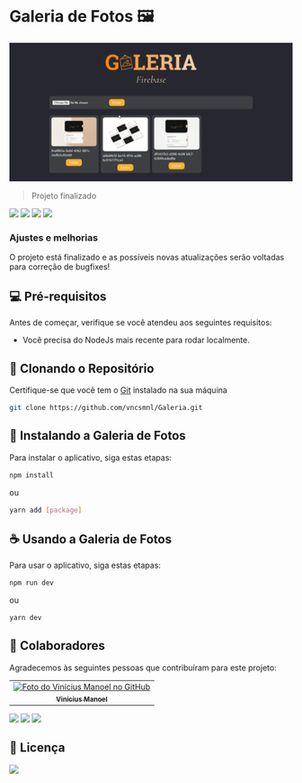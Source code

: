 # Galeria de Fotos 🖼️

![Imagem do Projeto](/public/Animation.gif "Title")

> Projeto finalizado

<img src="https://img.shields.io/badge/TypeScript-007ACC?style=for-the-badge&logo=typescript&logoColor=white"> <img src="https://img.shields.io/badge/Node.js-43853D?style=for-the-badge&logo=node.js&logoColor=white"> <img src="https://img.shields.io/badge/React-20232A?style=for-the-badge&logo=react&logoColor=61DAFB"> <img src="https://img.shields.io/badge/styled--components-DB7093?style=for-the-badge&logo=styled-components&logoColor=white">

### Ajustes e melhorias

O projeto está finalizado e as possíveis novas atualizações serão voltadas para correção de bugfixes!

## 💻 Pré-requisitos

Antes de começar, verifique se você atendeu aos seguintes requisitos:

- Você precisa do NodeJs mais recente para rodar localmente.

## 💾 Clonando o Repositório

Certifique-se que você tem o [Git](https://git-scm.com/) instalado na sua máquina

```bash
git clone https://github.com/vncsmnl/Galeria.git
```

## 🚀 Instalando a Galeria de Fotos

Para instalar o aplicativo, siga estas etapas:

```bash
npm install
```

ou

```bash
yarn add [package]
```

## ☕ Usando a Galeria de Fotos

Para usar o aplicativo, siga estas etapas:

```bash
npm run dev
```

ou

```bash
yarn dev
```

## 🤝 Colaboradores

Agradecemos às seguintes pessoas que contribuíram para este projeto:

<table>
  <tr>
    <td align="center">
      <a href="#">
        <img src="https://avatars.githubusercontent.com/u/59481808?v=4" width="100px;" alt="Foto do Vinícius Manoel no GitHub"/><br>
        <sub>
          <b>Vinícius Manoel</b>
        </sub>
      </a>
    </td>
  </tr>
</table>

<a href="https://instagram.com/vncsmnl"><img src="https://img.shields.io/badge/Instagram-E4405F?style=for-the-badge&logo=instagram&logoColor=white"></a> <a href="https://twitter.com/vncsmnl"><img src="https://img.shields.io/badge/Twitter-1DA1F2?style=for-the-badge&logo=twitter&logoColor=white"></a>
<a href="https://br.linkedin.com/in/vncsmnl"><img src="https://img.shields.io/badge/LinkedIn-0077B5?style=for-the-badge&logo=linkedin&logoColor=white"></a>

## 📝 Licença

<a href="https://choosealicense.com/licenses/mit"><img src="https://img.shields.io/github/license/vncsmnl/Galeria"></a>
